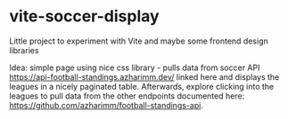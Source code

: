 # vite-soccer-display
Little project to experiment with Vite and maybe some frontend design libraries

Idea: simple page using nice css library - pulls data from soccer API https://api-football-standings.azharimm.dev/ linked here and displays the leagues in a nicely paginated table.
          Afterwards, explore clicking into the leagues to pull data from the other endpoints documented here: https://github.com/azharimm/football-standings-api.
